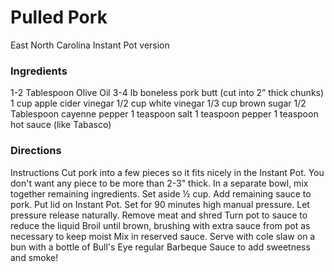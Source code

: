 # Pulled Pork
East North Carolina Instant Pot version
### Ingredients 
1-2 Tablespoon Olive Oil
3-4 lb boneless pork butt (cut into 2” thick chunks)
1 cup apple cider vinegar
1/2 cup white vinegar
1/3 cup brown sugar
1/2 Tablespoon cayenne pepper
1 teaspoon salt
1 teaspoon pepper
1 teaspoon hot sauce (like Tabasco)
### Directions
Instructions
Cut pork into a few pieces so it fits nicely in the Instant Pot. You don't want any piece to be more than 2-3" thick.
In a separate bowl, mix together remaining ingredients. Set aside ½ cup.
Add remaining sauce to pork. Put lid on Instant Pot.
Set for 90 minutes high manual pressure. Let pressure release naturally.
Remove meat and shred
Turn pot to sauce to reduce the liquid
Broil until brown, brushing with extra sauce from pot as necessary to keep moist
Mix in reserved sauce.
Serve with cole slaw on a bun with a bottle of Bull's Eye regular Barbeque Sauce to add sweetness and smoke!

